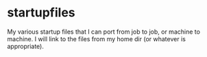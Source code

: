 # startupfiles
My various startup files that I can port from job to job, or machine to machine.  I will link to the files from my home dir (or whatever is appropriate).
